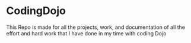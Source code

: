 # CodingDojo

This Repo is made for all the projects, work, and documentation of all the effort and hard work that I have done in my time with coding Dojo

